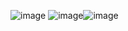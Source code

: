 ![image](https://user-images.githubusercontent.com/80698899/138592987-cb02c190-730f-4fb1-9987-94a028987828.png) ![image](https://user-images.githubusercontent.com/80698899/138593037-1feb4f36-eb9d-4afe-a20e-a7ac587e1638.png)![image](https://user-images.githubusercontent.com/80698899/138593075-5a61cc1e-5c2e-4e6c-adfd-c2118930b01b.png)


